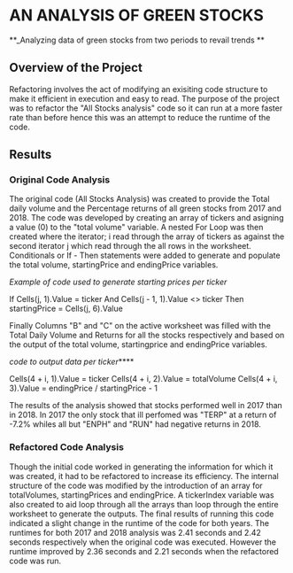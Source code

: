 # AN ANALYSIS OF GREEN STOCKS 
**_Analyzing data of green stocks from two periods to revail trends **

## Overview of the Project
Refactoring involves the act of modifying an exisiting code structure to make it efficient in execution and easy to read. The purpose of the project was to refactor the "All Stocks analysis" code so it can run at a more faster rate than before hence this was an attempt to reduce the runtime of the code.

## Results
### Original Code Analysis
The original code (All Stocks Analysis) was created to provide the Total daily volume and the Percentage returns of all green stocks from 2017 and 2018.
The code was developed by creating an array of tickers and asigning a value (0) to the "total volume" variable. A nested For Loop was then created where the iterator; i read through the array of tickers as against the second iterator j  which read through the all rows in the worksheet. Conditionals or If - Then statements were added to generate and populate the total volume, startingPrice and endingPrice variables.

_Example of code used to generate starting prices per ticker_

If Cells(j, 1).Value = ticker And Cells(j - 1, 1).Value <> ticker Then
  startingPrice = Cells(j, 6).Value
  
Finally Columns "B" and "C" on the active worksheet was filled with the Total Daily Volume and Returns for all the stocks respectively and based on the output of the total volume, startingprice and endingPrice variables.

_code to output data per ticker_****

Cells(4 + i, 1).Value = ticker
Cells(4 + i, 2).Value = totalVolume
Cells(4 + i, 3).Value = endingPrice / startingPrice - 1

The results of the analysis showed that stocks performed well in 2017 than in 2018. In 2017 the only stock that ill perfomed was "TERP" at a return of -7.2% whiles all but "ENPH" and "RUN" had negative returns in 2018.
### Refactored Code Analysis
Though the initial code worked in generating the information for which it was created, it had to be refactored to increase its efficiency.
The internal structure of the code was modified by the introduction of an array for totalVolumes, startingPrices and endingPrice. 
A tickerIndex variable was also created to aid loop through all the arrays than loop through the entire worksheet to generate the outputs. 
The final results of running this code indicated a slight change in the runtime of the code for both years.
The runtimes for both 2017 and 2018 analysis was 2.41 seconds and 2.42 seconds respectively when the original code was executed. However the runtime improved by 2.36 seconds and 2.21 seconds when the refactored code was run.








